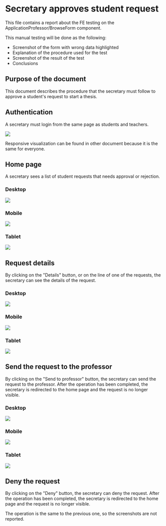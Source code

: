 # Secretary approves student request

This file contains a report about the FE testing on the ApplicationProfessor/BrowseForm component.

This manual testing will be done as the following:

- Screenshot of the form with wrong data highlighted
- Explanation of the procedure used for the test
- Screenshot of the result of the test
- Conclusions

## Purpose of the document

This document describes the procedure that the secretary must follow to approve a student's request to start a thesis.

## Authentication

A secretary must login from the same page as students and teachers. 

![](screenshots_SecApproval/secreataryLoginDesktop.png)

Responsive visualization can be found in other document because it is the same for everyone.

## Home page

A secretary sees a list of student requests that needs approval or rejection.

### Desktop

![](screenshots_SecApproval/secreataryHomeDesktop.png)

### Mobile

![](screenshots_SecApproval/secreataryHomeMobile.png)

### Tablet

![](screenshots_SecApproval/secreataryHomeTablet.png)

## Request details

By clicking on the "Details" button, or on the line of one of the requests, the secretary can see the details of the request.

### Desktop

![](screenshots_SecApproval/secreataryDetailsDesktop.png)

### Mobile

![](screenshots_SecApproval/secreataryDetailsMobile.png)

### Tablet

![](screenshots_SecApproval/secreataryDetailsTablet.png)

## Send the request to the professor

By clicking on the "Send to professor" button, the secretary can send the request to the professor. After the operation has been completed, the secretary is redirected to the home page and the request is no longer visible.

### Desktop

![](screenshots_SecApproval/secreatarySendDesktop.png)

### Mobile

![](screenshots_SecApproval/secreatarySendMobile.png)

### Tablet

![](screenshots_SecApproval/secreatarySendTablet.png)

## Deny the request

By clicking on the "Deny" button, the secretary can deny the request. After the operation has been completed, the secretary is redirected to the home page and the request is no longer visible.

The operation is the same to the previous one, so the screenshots are not reported.